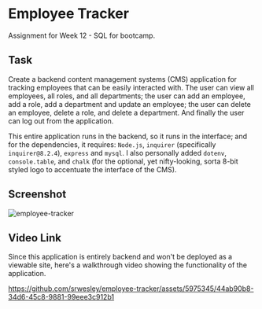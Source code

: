 # Employee Tracker
Assignment for Week 12 - SQL for bootcamp.

## Task
Create a backend content management systems (CMS) application for tracking employees that can be easily interacted with. The user can view all employees, all roles, and all departments; the user can add an employee, add a role, add a department and update an employee; the user can delete an employee, delete a role, and delete a department. And finally the user can log out from the application.

This entire application runs in the backend, so it runs in the interface; and for the dependencies, it requires: `Node.js`, `inquirer` (specifically `inquirer@8.2.4`), `express` and `mysql`. I also personally added `dotenv`, `console.table`, and `chalk` (for the optional, yet nifty-looking, sorta 8-bit styled logo to accentuate the interface of the CMS).

## Screenshot
![employee-tracker](https://github.com/srwesley/employee-tracker/assets/5975345/ec1bc91d-d05f-4d92-9496-c2c52f284d59)

## Video Link
Since this application is entirely backend and won't be deployed as a viewable site, here's a walkthrough video showing the functionality of the application.

https://github.com/srwesley/employee-tracker/assets/5975345/44ab90b8-34d6-45c8-9881-99eee3c912b1

